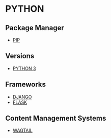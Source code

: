 # PYTHON

## Package Manager
- [PIP]()

## Versions
- [PYTHON 3]()

<!-- ### Resources -->
<!-- https://en.wikipedia.org/wiki/History_of_Python -->
<!-- https://www.python.org/doc/versions/ -->

## Frameworks
- [DJANGO]()
- [FLASK]()

## Content Management Systems
- [WAGTAIL]()

<!-- ## Resources -->
<!-- https://en.wikipedia.org/wiki/Python_(programming_language) -->
<!-- https://www.w3schools.com/python/ -->
<!-- https://www.codecademy.com/catalog/language/python -->
<!-- https://developer.mozilla.org/en-US/docs/Glossary/Python // https://www.python.org/ -->
<!-- https://code.visualstudio.com/docs/python/python-tutorial -->
